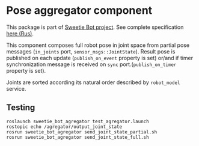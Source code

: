 Pose aggregator component
========================

This package is part of [Sweetie Bot project](http://sweetiebot.net). 
See complete specification [here (Rus)](https://gitlab.com/sweetie-bot/sweetie_doc/wikis/components-agregator-gait).

This component composes full robot pose in joint space from partial pose messages (`in_joints` port, `sensor_msgs::JointState`).
Result pose is published on each update (`publish_on_event` property is set) or/and if timer synchronization message is received 
on `sync` port.(`publish_on_timer` property is set).

Joints are sorted according its natural order described by `robot_model` service.

## Testing

```
roslaunch sweetie_bot_agregator test_agregator.launch
rostopic echo /agregator/output_joint_state
rosrun sweetie_bot_agregator send_joint_state_partial.sh
rosrun sweetie_bot_agregator send_joint_state_full.sh
```
